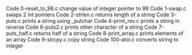 Code 0-reset_to_98.c change value of integer pointer to 98
Code 1-swap.c swaps 2 int pointers
Code 2-strlen.c returns length of a string
Code 3-puts.c prints a string using _putchar
Code 4-print_rev.c prints a string in reverse
Code 6-puts2.c prints other character of a string
 Code 7-puts_half.c returns half of a string
Code 8-print_array.c prints elements of an array
Code 9-strcpy.c copy string
Code 100-atoi.c converts string to integer
